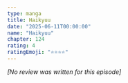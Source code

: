 ```yaml
---
type: manga
title: Haikyuu
date: "2025-06-11T00:00:00"
name: "Haikyuu"
chapter: 124
rating: 4
ratingEmoji: "⭐️⭐️⭐️⭐️"
---
```


_[No review was written for this episode]_